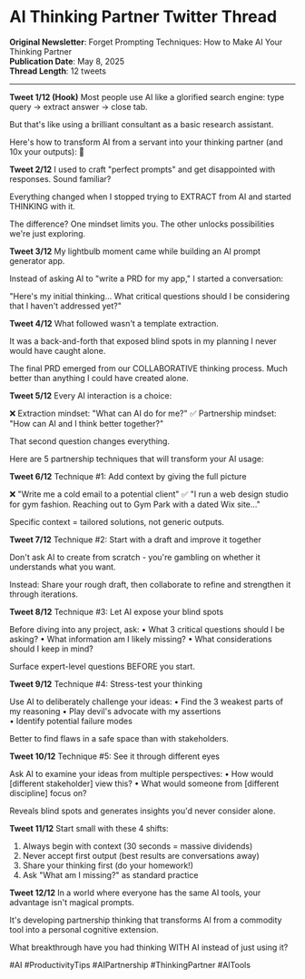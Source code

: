# AI Thinking Partner Twitter Thread

**Original Newsletter**: Forget Prompting Techniques: How to Make AI Your Thinking Partner  
**Publication Date**: May 8, 2025  
**Thread Length**: 12 tweets  

---

**Tweet 1/12 (Hook)**
Most people use AI like a glorified search engine: type query → extract answer → close tab. 

But that's like using a brilliant consultant as a basic research assistant.

Here's how to transform AI from a servant into your thinking partner (and 10x your outputs): 🧵

**Tweet 2/12**
I used to craft "perfect prompts" and get disappointed with responses. Sound familiar?

Everything changed when I stopped trying to EXTRACT from AI and started THINKING with it.

The difference? One mindset limits you. The other unlocks possibilities we're just exploring.

**Tweet 3/12**
My lightbulb moment came while building an AI prompt generator app.

Instead of asking AI to "write a PRD for my app," I started a conversation:

"Here's my initial thinking... What critical questions should I be considering that I haven't addressed yet?"

**Tweet 4/12**
What followed wasn't a template extraction.

It was a back-and-forth that exposed blind spots in my planning I never would have caught alone.

The final PRD emerged from our COLLABORATIVE thinking process. Much better than anything I could have created alone.

**Tweet 5/12**
Every AI interaction is a choice:

❌ Extraction mindset: "What can AI do for me?"
✅ Partnership mindset: "How can AI and I think better together?"

That second question changes everything.

Here are 5 partnership techniques that will transform your AI usage:

**Tweet 6/12**
Technique #1: Add context by giving the full picture

❌ "Write me a cold email to a potential client"
✅ "I run a web design studio for gym fashion. Reaching out to Gym Park with a dated Wix site..."

Specific context = tailored solutions, not generic outputs.

**Tweet 7/12**
Technique #2: Start with a draft and improve it together

Don't ask AI to create from scratch - you're gambling on whether it understands what you want.

Instead: Share your rough draft, then collaborate to refine and strengthen it through iterations.

**Tweet 8/12**
Technique #3: Let AI expose your blind spots

Before diving into any project, ask:
• What 3 critical questions should I be asking?
• What information am I likely missing?
• What considerations should I keep in mind?

Surface expert-level questions BEFORE you start.

**Tweet 9/12**
Technique #4: Stress-test your thinking

Use AI to deliberately challenge your ideas:
• Find the 3 weakest parts of my reasoning
• Play devil's advocate with my assertions  
• Identify potential failure modes

Better to find flaws in a safe space than with stakeholders.

**Tweet 10/12**
Technique #5: See it through different eyes

Ask AI to examine your ideas from multiple perspectives:
• How would [different stakeholder] view this?
• What would someone from [different discipline] focus on?

Reveals blind spots and generates insights you'd never consider alone.

**Tweet 11/12**
Start small with these 4 shifts:

1. Always begin with context (30 seconds = massive dividends)
2. Never accept first output (best results are conversations away)  
3. Share your thinking first (do your homework!)
4. Ask "What am I missing?" as standard practice

**Tweet 12/12**
In a world where everyone has the same AI tools, your advantage isn't magical prompts.

It's developing partnership thinking that transforms AI from a commodity tool into a personal cognitive extension.

What breakthrough have you had thinking WITH AI instead of just using it?

#AI #ProductivityTips #AIPartnership #ThinkingPartner #AITools